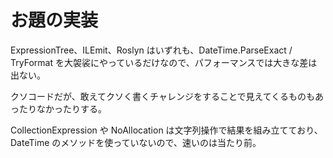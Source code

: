# お題の実装

ExpressionTree、ILEmit、Roslyn はいずれも、DateTime.ParseExact / TryFormat を大袈裟にやっているだけなので、パフォーマンスでは大きな差は出ない。

クソコードだが、敢えてクソく書くチャレンジをすることで見えてくるものもあったりなかったりする。

CollectionExpression や NoAllocation は文字列操作で結果を組み立てており、DateTime のメソッドを使っていないので、速いのは当たり前。